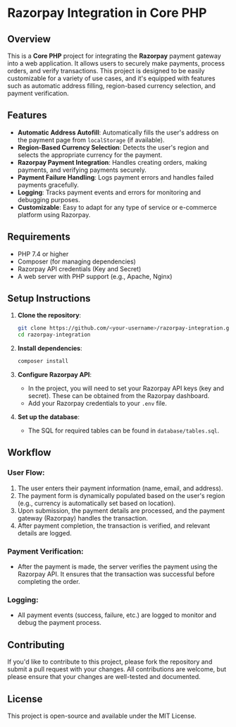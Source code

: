 # Razorpay Integration in Core PHP

## Overview

This is a **Core PHP** project for integrating the **Razorpay** payment gateway into a web application. It allows users to securely make payments, process orders, and verify transactions. This project is designed to be easily customizable for a variety of use cases, and it's equipped with features such as automatic address filling, region-based currency selection, and payment verification.

## Features

- **Automatic Address Autofill**: Automatically fills the user's address on the payment page from `localStorage` (if available).
- **Region-Based Currency Selection**: Detects the user's region and selects the appropriate currency for the payment.
- **Razorpay Payment Integration**: Handles creating orders, making payments, and verifying payments securely.
- **Payment Failure Handling**: Logs payment errors and handles failed payments gracefully.
- **Logging**: Tracks payment events and errors for monitoring and debugging purposes.
- **Customizable**: Easy to adapt for any type of service or e-commerce platform using Razorpay.

## Requirements

- PHP 7.4 or higher
- Composer (for managing dependencies)
- Razorpay API credentials (Key and Secret)
- A web server with PHP support (e.g., Apache, Nginx)

## Setup Instructions

1. **Clone the repository**:
    ```bash
    git clone https://github.com/<your-username>/razorpay-integration.git
    cd razorpay-integration
    ```

2. **Install dependencies**:
    ```bash
    composer install
    ```

3. **Configure Razorpay API**:
    - In the project, you will need to set your Razorpay API keys (key and secret). These can be obtained from the Razorpay dashboard.
    - Add your Razorpay credentials to your `.env` file.

4. **Set up the database**:
    - The SQL for required tables can be found in `database/tables.sql`.

## Workflow

### User Flow:

1. The user enters their payment information (name, email, and address).
2. The payment form is dynamically populated based on the user's region (e.g., currency is automatically set based on location).
3. Upon submission, the payment details are processed, and the payment gateway (Razorpay) handles the transaction.
4. After payment completion, the transaction is verified, and relevant details are logged.

### Payment Verification:

- After the payment is made, the server verifies the payment using the Razorpay API. It ensures that the transaction was successful before completing the order.

### Logging:

- All payment events (success, failure, etc.) are logged to monitor and debug the payment process.

## Contributing

If you'd like to contribute to this project, please fork the repository and submit a pull request with your changes. All contributions are welcome, but please ensure that your changes are well-tested and documented.

## License

This project is open-source and available under the MIT License.
